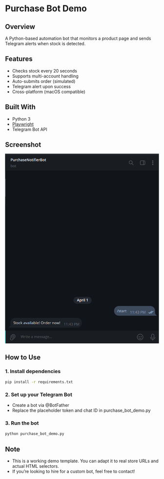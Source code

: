 # Purchase Bot Demo

## Overview
A Python-based automation bot that monitors a product page and sends Telegram alerts when stock is detected.

## Features
- Checks stock every 20 seconds
- Supports multi-account handling
- Auto-submits order (simulated)
- Telegram alert upon success
- Cross-platform (macOS compatible)

## Built With
- Python 3
- [Playwright](https://playwright.dev/python/)
- Telegram Bot API

## Screenshot
![demo](Screenshot.png)

## How to Use

### 1. Install dependencies
```bash
pip install -r requirements.txt
```

### 2. Set up your Telegram Bot
- Create a bot via @BotFather
- Replace the placeholder token and chat ID in purchase_bot_demo.py

### 3. Run the bot
```bash
python purchase_bot_demo.py
```

## Note
- This is a working demo template. You can adapt it to real store URLs and actual HTML selectors.
- If you’re looking to hire for a custom bot, feel free to contact!
